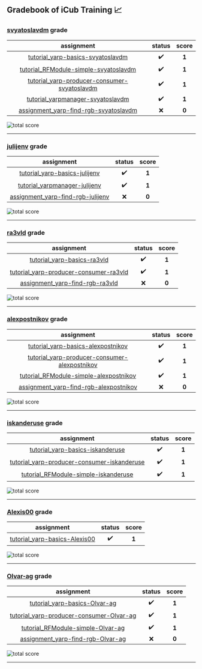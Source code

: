 ## Gradebook of iCub Training :chart_with_upwards_trend:

### [**svyatoslavdm**](https://github.com/svyatoslavdm) grade

| assignment | status | score |
|    :--:    |  :--:  | :--:  |
| [tutorial_yarp-basics-svyatoslavdm](https://github.com/icub-training/tutorial_yarp-basics-svyatoslavdm) | :heavy_check_mark: | **1** |
| [tutorial_RFModule-simple-svyatoslavdm](https://github.com/icub-training/tutorial_RFModule-simple-svyatoslavdm) | :heavy_check_mark: | **1** |
| [tutorial_yarp-producer-consumer-svyatoslavdm](https://github.com/icub-training/tutorial_yarp-producer-consumer-svyatoslavdm) | :heavy_check_mark: | **1** |
| [tutorial_yarpmanager-svyatoslavdm](https://github.com/icub-training/tutorial_yarpmanager-svyatoslavdm) | :heavy_check_mark: | **1** |
| [assignment_yarp-find-rgb-svyatoslavdm](https://github.com/icub-training/assignment_yarp-find-rgb-svyatoslavdm) | :x: | **0** |

![total score](https://img.shields.io/badge/total_score-4-brightgreen.svg?style=flat-square)

---


### [**julijenv**](https://github.com/julijenv) grade

| assignment | status | score |
|    :--:    |  :--:  | :--:  |
| [tutorial_yarp-basics-julijenv](https://github.com/icub-training/tutorial_yarp-basics-julijenv) | :heavy_check_mark: | **1** |
| [tutorial_yarpmanager-julijenv](https://github.com/icub-training/tutorial_yarpmanager-julijenv) | :heavy_check_mark: | **1** |
| [assignment_yarp-find-rgb-julijenv](https://github.com/icub-training/assignment_yarp-find-rgb-julijenv) | :x: | **0** |

![total score](https://img.shields.io/badge/total_score-2-brightgreen.svg?style=flat-square)

---


### [**ra3vld**](https://github.com/ra3vld) grade

| assignment | status | score |
|    :--:    |  :--:  | :--:  |
| [tutorial_yarp-basics-ra3vld](https://github.com/icub-training/tutorial_yarp-basics-ra3vld) | :heavy_check_mark: | **1** |
| [tutorial_yarp-producer-consumer-ra3vld](https://github.com/icub-training/tutorial_yarp-producer-consumer-ra3vld) | :heavy_check_mark: | **1** |
| [assignment_yarp-find-rgb-ra3vld](https://github.com/icub-training/assignment_yarp-find-rgb-ra3vld) | :x: | **0** |

![total score](https://img.shields.io/badge/total_score-2-brightgreen.svg?style=flat-square)

---


### [**alexpostnikov**](https://github.com/alexpostnikov) grade

| assignment | status | score |
|    :--:    |  :--:  | :--:  |
| [tutorial_yarp-basics-alexpostnikov](https://github.com/icub-training/tutorial_yarp-basics-alexpostnikov) | :heavy_check_mark: | **1** |
| [tutorial_yarp-producer-consumer-alexpostnikov](https://github.com/icub-training/tutorial_yarp-producer-consumer-alexpostnikov) | :heavy_check_mark: | **1** |
| [tutorial_RFModule-simple-alexpostnikov](https://github.com/icub-training/tutorial_RFModule-simple-alexpostnikov) | :heavy_check_mark: | **1** |
| [assignment_yarp-find-rgb-alexpostnikov](https://github.com/icub-training/assignment_yarp-find-rgb-alexpostnikov) | :x: | **0** |

![total score](https://img.shields.io/badge/total_score-3-brightgreen.svg?style=flat-square)

---


### [**iskanderuse**](https://github.com/iskanderuse) grade

| assignment | status | score |
|    :--:    |  :--:  | :--:  |
| [tutorial_yarp-basics-iskanderuse](https://github.com/icub-training/tutorial_yarp-basics-iskanderuse) | :heavy_check_mark: | **1** |
| [tutorial_yarp-producer-consumer-iskanderuse](https://github.com/icub-training/tutorial_yarp-producer-consumer-iskanderuse) | :heavy_check_mark: | **1** |
| [tutorial_RFModule-simple-iskanderuse](https://github.com/icub-training/tutorial_RFModule-simple-iskanderuse) | :heavy_check_mark: | **1** |

![total score](https://img.shields.io/badge/total_score-3-brightgreen.svg?style=flat-square)

---


### [**Alexis00**](https://github.com/Alexis00) grade

| assignment | status | score |
|    :--:    |  :--:  | :--:  |
| [tutorial_yarp-basics-Alexis00](https://github.com/icub-training/tutorial_yarp-basics-Alexis00) | :heavy_check_mark: | **1** |

![total score](https://img.shields.io/badge/total_score-1-brightgreen.svg?style=flat-square)

---


### [**Olvar-ag**](https://github.com/Olvar-ag) grade

| assignment | status | score |
|    :--:    |  :--:  | :--:  |
| [tutorial_yarp-basics-Olvar-ag](https://github.com/icub-training/tutorial_yarp-basics-Olvar-ag) | :heavy_check_mark: | **1** |
| [tutorial_yarp-producer-consumer-Olvar-ag](https://github.com/icub-training/tutorial_yarp-producer-consumer-Olvar-ag) | :heavy_check_mark: | **1** |
| [tutorial_RFModule-simple-Olvar-ag](https://github.com/icub-training/tutorial_RFModule-simple-Olvar-ag) | :heavy_check_mark: | **1** |
| [assignment_yarp-find-rgb-Olvar-ag](https://github.com/icub-training/assignment_yarp-find-rgb-Olvar-ag) | :x: | **0** |

![total score](https://img.shields.io/badge/total_score-3-brightgreen.svg?style=flat-square)

---

